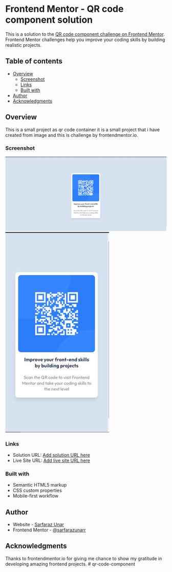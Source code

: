 # Frontend Mentor - QR code component solution

This is a solution to the [QR code component challenge on Frontend Mentor](https://www.frontendmentor.io/challenges/qr-code-component-iux_sIO_H). Frontend Mentor challenges help you improve your coding skills by building realistic projects. 

## Table of contents

- [Overview](#overview)
  - [Screenshot](#screenshot)
  - [Links](#links)
  - [Built with](#built-with)
- [Author](#author)
- [Acknowledgments](#acknowledgments)


## Overview
This is a small project as qr code container it is a small project that i have created from image and this is challenge by frontendmentor.io. 
### Screenshot

![](./images/screenshot%201.JPG)
![](./images/response%20screenshot.JPG)

### Links

- Solution URL: [Add solution URL here](https://your-solution-url.com)
- Live Site URL: [Add live site URL here](https://your-live-site-url.com)

### Built with

- Semantic HTML5 markup
- CSS custom properties
- Mobile-first workflow

## Author

- Website - [Sarfaraz Unar](https://www.sarfarazcodingclub.blogspot.com)
- Frontend Mentor - [@sarfarazunarr](https://www.frontendmentor.io/profile/sarfarazunarr)


## Acknowledgments

Thanks to frontendmentor.io for giving me chance to show my gratitude in developing amazing frontend projects.
#   q r - c o d e - c o m p o n e n t 
 
 